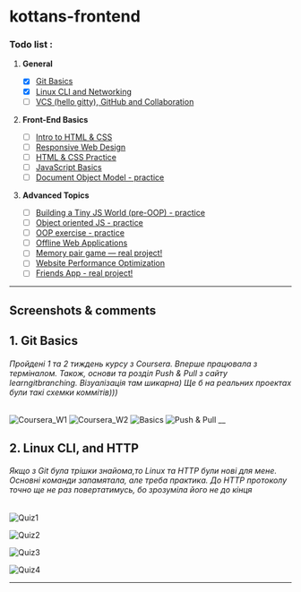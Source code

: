 # kottans-frontend
### Todo list :

 1. **General**
    - [x] [Git Basics](#0-git-basics)
    - [x] [Linux CLI and Networking](#1-linux-cli-and-networking)
    - [ ] [VCS (hello gitty), GitHub and Collaboration](#2-vcs-hello-gitty-github-and-collaboration)
  
 2. **Front-End Basics**

    - [ ] [Intro to HTML & CSS](#3-intro-to-html-and-css)
    - [ ] [Responsive Web Design](#5-responsive-web-design)
    - [ ] [HTML & CSS Practice](#6-html-css-practice)
    - [ ] [JavaScript Basics](#7-javascript-basics)
    - [ ] [Document Object Model - practice](#8-document-object-model-practice)
  
 3. **Advanced Topics**

    - [ ] [Building a Tiny JS World (pre-OOP) - practice](#9-building-a-tiny-js-world-pre-oop-practice)
    - [ ] [Object oriented JS - practice](#10-object-oriented-js-practice)
    - [ ] [OOP exercise - practice](#11-oop-exercise-practice)
    - [ ] [Offline Web Applications](#12-offline-web-applications)
    - [ ] [Memory pair game — real project!](#13-memory-pair-game-real-project)
    - [ ] [Website Performance Optimization](#14-website-performance-optimization)
    - [ ] [Friends App - real project!](#15-friends-app-real-project)
___
## Screenshots & comments

## 1. Git Basics
###### Пройдені 1 та 2 тиждень курсу з Coursera. Вперше працювала з терміналом. Також, основи та розділ Push & Pull з сайту learngitbranching. Візуалізація там шикарна) Ще б на реальних проектах були такі схемки коммітів)))

![Coursera_W1](https://raw.github.com/Yuliiadd/kottans-frontend/main/task_git_basics/Coursera_w1.png "1 week is completed")
![Coursera_W2](https://raw.github.com/Yuliiadd/kottans-frontend/main/task_git_basics/Coursera_w2.png "2 week is completed")
![Basics](https://raw.github.com/Yuliiadd/kottans-frontend/main/task_git_basics/learngitbranching_1.png "Git&GitHub Basics is completed")
![Push & Pull](https://raw.github.com/Yuliiadd/kottans-frontend/main/task_git_basics/learngitbranching_2.png "Git&GitHub Push & Pull is completed")
__

## 2. Linux CLI, and HTTP
###### Якщо з Git була трішки знайома,то Linux та HTTP були нові для мене. Основні команди запамятала, але треба практика. До HTTP протоколу точно ще не раз повертатимусь, бо зрозуміла його не до кінця

![Quiz1](https://raw.github.com/Yuliiadd/kottans-frontend/main/task_linux_cli/Linux_Quiz1.png "Quiz1 is completed")

![Quiz2](https://raw.github.com/Yuliiadd/kottans-frontend/main/task_linux_cli/Linux_Quiz2.png "Quiz2 is completed")

![Quiz3](https://raw.github.com/Yuliiadd/kottans-frontend/main/task_linux_cli/Linux_Quiz3.png "Quiz3 is completed")

![Quiz4](https://raw.github.com/Yuliiadd/kottans-frontend/main/task_linux_cli/Linux_Quiz4.png "Quiz4 is completed")

___


